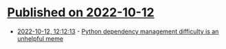 # [Published on 2022-10-12](index.md)

* [2022-10-12, 12:12:13](https://lobste.rs/s/q5tvl6/python_dependency_management) - [Python dependency management difficulty is an unhelpful meme](https://blog.viraptor.info/post/python-dependency-management-difficulty-is-an-unhelpful-meme)
